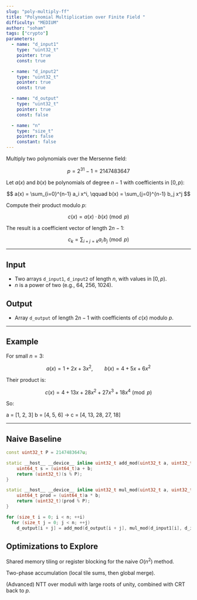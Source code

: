 ```yaml
---
slug: "poly-multiply-ff"
title: "Polynomial Multiplication over Finite Field "
difficulty: "MEDIUM"
author: "soham"
tags: ["crypto"]
parameters:
  - name: "d_input1"
    type: "uint32_t"
    pointer: true
    const: true

  - name: "d_input2"
    type: "uint32_t"
    pointer: true
    const: true

  - name: "d_output"
    type: "uint32_t"
    pointer: true
    const: false

  - name: "n"
    type: "size_t"
    pointer: false
    constant: false
---
```


Multiply two polynomials over the Mersenne field:

$$
p = 2^{31} - 1 = 2147483647
$$

Let $a(x)$ and $b(x)$ be polynomials of degree $n-1$ with coefficients in $[0, p)$:

$$
a(x) = \sum_{i=0}^{n-1} a_i x^i, \qquad
b(x) = \sum_{j=0}^{n-1} b_j x^j
$$

Compute their product modulo $p$:

$$
c(x) = a(x) \cdot b(x) \pmod{p}
$$

The result is a coefficient vector of length $2n - 1$:

$$
c_k = \sum_{i+j=k} a_i \, b_j \pmod{p}
$$

---

## Input

- Two arrays `d_input1`, `d_input2` of length $n$, with values in $[0, p)$.
- $n$ is a power of two (e.g., 64, 256, 1024).

## Output

- Array `d_output` of length $2n - 1$ with coefficients of $c(x)$ modulo $p$.

---

## Example

For small $n=3$:

$$
a(x) = 1 + 2x + 3x^2, \qquad
b(x) = 4 + 5x + 6x^2
$$

Their product is:

$$
c(x) = 4 + 13x + 28x^2 + 27x^3 + 18x^4 \pmod{p}
$$

So:

a = [1, 2, 3]
b = [4, 5, 6]
→ c = [4, 13, 28, 27, 18]

---

## Naive Baseline

```cpp
const uint32_t P = 2147483647u;

static __host__ __device__ inline uint32_t add_mod(uint32_t a, uint32_t b) {
    uint64_t s = (uint64_t)a + b;
    return (uint32_t)(s % P);
}

static __host__ __device__ inline uint32_t mul_mod(uint32_t a, uint32_t b) {
    uint64_t prod = (uint64_t)a * b;
    return (uint32_t)(prod % P);
}

for (size_t i = 0; i < n; ++i)
  for (size_t j = 0; j < n; ++j)
    d_output[i + j] = add_mod(d_output[i + j], mul_mod(d_input1[i], d_input2[j]));
```

## Optimizations to Explore

Shared memory tiling or register blocking for the naive $O(n^2)$ method.

Two-phase accumulation (local tile sums, then global merge).

(Advanced) NTT over moduli with large roots of unity, combined with CRT back to $p$.
